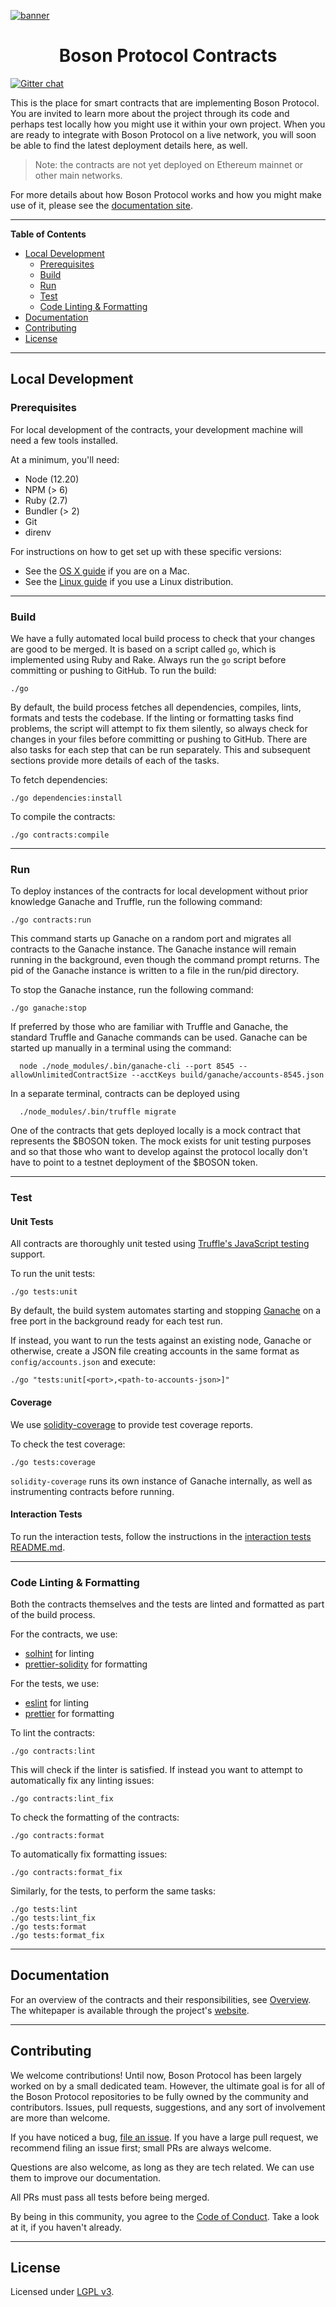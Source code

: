 [![banner](docs/assets/banner.png)](https://bosonprotocol.io)

<h1 align="center">Boson Protocol Contracts</h1>

[![Gitter chat](https://badges.gitter.im/bosonprotocol.png)](https://gitter.im/bosonprotocol/community)

This is the place for smart contracts that are implementing Boson Protocol. You 
are invited to learn more about the project through its code and perhaps test 
locally how you might use it within your own project. When you are ready to 
integrate with Boson Protocol on a live network, you will soon be able to find 
the latest deployment details here, as well.

> Note: the contracts are not yet deployed on Ethereum mainnet or other main networks.

For more details about how Boson Protocol works and how you might make use of
it, please see the [documentation site](https://docs.bosonprotocol.io/).  

---
**Table of Contents**

- [Local Development](#local-development)
  - [Prerequisites](#prerequisites)
  - [Build](#build)
  - [Run](#run)
  - [Test](#test)
  - [Code Linting & Formatting](#code-linting--formatting)
- [Documentation](#documentation)  
- [Contributing](#contributing)
- [License](#license)

---
## Local Development

### Prerequisites

For local development of the contracts, your development machine will need a few
tools installed.

At a minimum, you'll need:
* Node (12.20)
* NPM (> 6)
* Ruby (2.7)
* Bundler (> 2)
* Git
* direnv

For instructions on how to get set up with these specific versions:
* See the [OS X guide](docs/setup/osx.md) if you are on a Mac.
* See the [Linux guide](docs/setup/linux.md) if you use a Linux distribution.

---
### Build

We have a fully automated local build process to check that your changes are
good to be merged. It is based on a script called `go`, which is implemented using Ruby and Rake. Always run the `go` script before committing or pushing to GitHub.
To run the build:

```shell script
./go
````

By default, the build process fetches all dependencies, compiles, lints, 
formats and tests the codebase. If the linting or formatting tasks find problems, the script will attempt to fix them silently, so always check for changes in your files before committing or pushing to GitHub.
There are also tasks for each step that can be run separately. This and
subsequent sections provide more details of each of the tasks.

To fetch dependencies:

```shell script
./go dependencies:install
```

To compile the contracts:

```shell script
./go contracts:compile
```

---
### Run
To deploy instances of the contracts for local development without prior knowledge Ganache and Truffle, run the following command:
```shell
./go contracts:run
```

This command starts up Ganache on a random port and migrates all contracts to the Ganache instance. The Ganache instance will remain running in the background, even though the command prompt returns.
The pid of the Ganache instance is written to a file in the run/pid directory.

To stop the Ganache instance, run the following command:
```shell
./go ganache:stop
```

If preferred by those who are familiar with Truffle and Ganache, the standard Truffle and Ganache commands can be used. Ganache can be started up manually in a terminal using the command:
```shell
  node ./node_modules/.bin/ganache-cli --port 8545 --allowUnlimitedContractSize --acctKeys build/ganache/accounts-8545.json
```
In a separate terminal, contracts can be deployed using
```shell
  ./node_modules/.bin/truffle migrate
```
One of the contracts that gets deployed locally is a mock contract that represents the $BOSON token. The mock exists for unit testing purposes and so that those who want to develop against the protocol locally don't have to point to a testnet deployment of the $BOSON token.

---
### Test

#### Unit Tests

All contracts are thoroughly unit tested using 
[Truffle's JavaScript testing](https://www.trufflesuite.com/docs/truffle/testing/writing-tests-in-javascript) 
support.

To run the unit tests:

```shell script
./go tests:unit
```

By default, the build system automates starting and stopping 
[Ganache](https://www.trufflesuite.com/docs/ganache/overview) on a free port in
the background ready for each test run.

If instead, you want to run the tests against an existing node, Ganache or
otherwise, create a JSON file creating accounts in the same format as
`config/accounts.json` and execute:

```shell script
./go "tests:unit[<port>,<path-to-accounts-json>]"
```

#### Coverage

We use [solidity-coverage](https://github.com/sc-forks/solidity-coverage) to 
provide test coverage reports. 

To check the test coverage: 

```shell script 
./go tests:coverage
```

`solidity-coverage` runs its own instance of Ganache internally, as well as
instrumenting contracts before running.

#### Interaction Tests

To run the interaction tests, follow the instructions in the
[interaction tests README.md](testUserInteractions/README.md).

---
### Code Linting & Formatting

Both the contracts themselves and the tests are linted and formatted as part of
the build process.

For the contracts, we use:
* [solhint](https://protofire.github.io/solhint/) for linting
* [prettier-solidity](https://github.com/prettier-solidity/prettier-plugin-solidity)
  for formatting

For the tests, we use:
* [eslint](https://eslint.org/) for linting
* [prettier](https://prettier.io/) for formatting

To lint the contracts:

```shell script
./go contracts:lint
```

This will check if the linter is satisfied. If instead you want to attempt to
automatically fix any linting issues:

```shell script
./go contracts:lint_fix
```

To check the formatting of the contracts:

```shell script
./go contracts:format
```

To automatically fix formatting issues:

```shell script
./go contracts:format_fix
```

Similarly, for the tests, to perform the same tasks:

```shell script
./go tests:lint
./go tests:lint_fix
./go tests:format
./go tests:format_fix
```

---
## Documentation

For an overview of the contracts and their responsibilities, see 
[Overview](docs/contracts/overview.md).  
The whitepaper is available through the project's [website](https://www.bosonprotocol.io/).

---
## Contributing

We welcome contributions! Until now, Boson Protocol has been largely worked on by a small dedicated team. However, the ultimate goal is for all of the Boson Protocol repositories to be fully owned by the community and contributors. Issues, pull requests, suggestions, and any sort of involvement are more than welcome.

If you have noticed a bug, [file an issue](/issues). If you have a large pull request, we recommend filing an issue first; small PRs are always welcome.

Questions are also welcome, as long as they are tech related. We can use them to improve our documentation.

All PRs must pass all tests before being merged.

By being in this community, you agree to the [Code of Conduct](CODE_OF_CONDUCT.md). Take a look at it, if you haven't already.

---
## License

Licensed under [LGPL v3](LICENSE).
